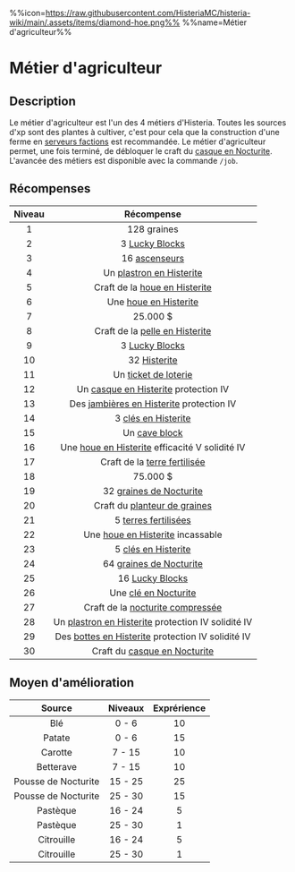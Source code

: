 %%icon=https://raw.githubusercontent.com/HisteriaMC/histeria-wiki/main/.assets/items/diamond-hoe.png%%
%%name=Métier d'agriculteur%%

# Métier d'agriculteur

## Description
Le métier d'agriculteur est l'un des 4 métiers d'Histeria. Toutes les sources d'xp sont des plantes à cultiver, c'est pour cela que la construction d'une ferme en [serveurs factions](https://histeria.fr/wiki/mondes/faction-servers) est recommandée.
Le métier d'agriculteur permet, une fois terminé, de débloquer le craft du [casque en Nocturite](https://histeria.fr/wiki/armures/nocturite-helmet).
L'avancée des métiers est disponible avec la commande `/job`.

## Récompenses

| Niveau | Récompense |
|:---:|:---:|
| 1 | 128 graines |
| 2 | 3 [Lucky Blocks](https://histeria.fr/wiki/blocs/lucky-block) |
| 3 | 16 [ascenseurs](https://histeria.fr/wiki/blocs/elevator) |
| 4 | Un [plastron en Histerite](https://histeria.fr/wiki/armures/histerite-chestplate) |
| 5 | Craft de la [houe en Histerite](https://histeria.fr/wiki/outils/histerite-hoe) |
| 6 | Une [houe en Histerite](https://histeria.fr/wiki/outils/histerite-hoe) |
| 7 | 25.000 $ |
| 8 | Craft de la [pelle en Histerite](https://histeria.fr/wiki/outils/histerite-shovel) |
| 9 | 3 [Lucky Blocks](https://histeria.fr/wiki/blocs/lucky-block) |
| 10 | 32 [Histerite](https://histeria.fr/wiki/ressources/histerite) |
| 11 | Un [ticket de loterie](https://histeria.fr/wiki/objets/lottery-ticket) |
| 12 | Un [casque en Histerite](https://histeria.fr/wiki/armures/histerite-helmet) protection IV |
| 13 | Des [jambières en Histerite](https://histeria.fr/wiki/armures/histerite-leggings) protection IV |
| 14 | 3 [clés en Histerite](https://histeria.fr/wiki/clés/histerite-key) |
| 15 | Un [cave block](https://histeria.fr/wiki/blocs/cave-block) |
| 16 | Une [houe en Histerite](https://histeria.fr/wiki/outils/histerite-hoe) efficacité V solidité IV |
| 17 | Craft de la [terre fertilisée](https://histeria.fr/wiki/blocs/fertilized-dirt) |
| 18 | 75.000 $ |
| 19 | 32 [graines de Nocturite](https://histeria.fr/wiki/ressources/nocturite-seed) |
| 20 | Craft du [planteur de graines](https://histeria.fr/wiki/objets/seed-planter) |
| 21 | 5 [terres fertilisées](https://histeria.fr/wiki/blocs/fertilized-dirt) |
| 22 | Une [houe en Histerite](https://histeria.fr/wiki/outils/histerite-hoe) incassable |
| 23 | 5 [clés en Histerite](https://histeria.fr/wiki/clés/histerite-key) |
| 24 | 64 [graines de Nocturite](https://histeria.fr/wiki/ressources/nocturite-seed) |
| 25 | 16 [Lucky Blocks](https://histeria.fr/wiki/blocs/lucky-block) |
| 26 | Une [clé en Nocturite](https://histeria.fr/wiki/clés/nocturite-key) |
| 27 | Craft de la [nocturite compressée](https://histeria.fr/wiki/ressources/nocturite-compress) |
| 28 | Un [plastron en Histerite](https://histeria.fr/wiki/armures/histerite-chestplate) protection IV solidité IV |
| 29 | Des [bottes en Histerite](https://histeria.fr/wiki/armures/histerite-boots) protection IV solidité IV |
| 30 | Craft du [casque en Nocturite](https://histeria.fr/wiki/armures/nocturite-helmet) |

## Moyen d'amélioration

| Source | Niveaux | Exprérience |
|:---:|:---:|:---:|
| Blé | 0 - 6 | 10 |
| Patate | 0 - 6 | 15 |
| Carotte | 7 - 15 | 10 |
| Betterave | 7 - 15 | 10 |
| Pousse de Nocturite | 15 - 25 | 25 |
| Pousse de Nocturite | 25 - 30 | 15 |
| Pastèque | 16 - 24 | 5 |
| Pastèque | 25 - 30 | 1 |
| Citrouille | 16 - 24 | 5 |
| Citrouille | 25 - 30 | 1 |
